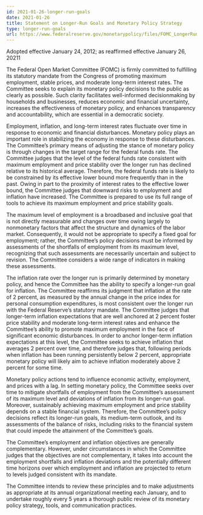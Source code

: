 ```yaml
---
id: 2021-01-26-longer-run-goals
date: 2021-01-26
title: Statement on Longer-Run Goals and Monetary Policy Strategy
type: longer-run-goals
url: https://www.federalreserve.gov/monetarypolicy/files/FOMC_LongerRunGoals_202101.pdf
---
```


Adopted effective January 24, 2012; as reaffirmed effective January 26, 20211

The Federal Open Market Committee (FOMC) is firmly committed to fulfilling its statutory mandate from the Congress of promoting maximum employment, stable prices, and moderate long-term interest rates. The Committee seeks to explain its monetary policy decisions to the public as clearly as possible. Such clarity facilitates well-informed decisionmaking by households and businesses, reduces economic and financial uncertainty, increases the effectiveness of monetary policy, and enhances transparency and accountability, which are essential in a democratic society.

Employment, inflation, and long-term interest rates fluctuate over time in response to economic and financial disturbances. Monetary policy plays an important role in stabilizing the economy in response to these disturbances. The Committee’s primary means of adjusting the stance of monetary policy is through changes in the target range for the federal funds rate. The Committee judges that the level of the federal funds rate consistent with maximum employment and price stability over the longer run has declined relative to its historical average. Therefore, the federal funds rate is likely to be constrained by its effective lower bound more frequently than in the past. Owing in part to the proximity of interest rates to the effective lower bound, the Committee judges that downward risks to employment and inflation have increased. The Committee is prepared to use its full range of tools to achieve its maximum employment and price stability goals.

The maximum level of employment is a broadbased and inclusive goal that is not directly measurable and changes over time owing largely to nonmonetary factors that affect the structure and dynamics of the labor market. Consequently, it would not be appropriate to specify a fixed goal for employment; rather, the Committee’s policy decisions must be informed by assessments of the shortfalls of employment from its maximum level, recognizing that such assessments are necessarily uncertain and subject to revision. The Committee considers a wide range of indicators in making these assessments.

The inflation rate over the longer run is primarily determined by monetary policy, and hence the Committee has the ability to specify a longer-run goal for inflation. The Committee reaffirms its judgment that inflation at the rate of 2 percent, as measured by the annual change in the price index for personal consumption expenditures, is most consistent over the longer run with the Federal Reserve’s statutory mandate. The Committee judges that longer-term inflation expectations that are well anchored at 2 percent foster price stability and moderate long-term interest rates and enhance the Committee’s ability to promote maximum employment in the face of significant economic disturbances. In order to anchor longer-term inflation expectations at this level, the Committee seeks to achieve inflation that averages 2 percent over time, and therefore judges that, following periods when inflation has been running persistently below 2 percent, appropriate monetary policy will likely aim to achieve inflation moderately above 2 percent for some time.

Monetary policy actions tend to influence economic activity, employment, and prices with a lag. In setting monetary policy, the Committee seeks over time to mitigate shortfalls of employment from the Committee’s assessment of its maximum level and deviations of inflation from its longer-run goal. Moreover, sustainably achieving maximum employment and price stability depends on a stable financial system. Therefore, the Committee’s policy decisions reflect its longer-run goals, its medium-term outlook, and its assessments of the balance of risks, including risks to the financial system that could impede the attainment of the Committee’s goals.

The Committee’s employment and inflation objectives are generally complementary. However, under circumstances in which the Committee judges that the objectives are not complementary, it takes into account the employment shortfalls and inflation deviations and the potentially different time horizons over which employment and inflation are projected to return to levels judged consistent with its mandate.

The Committee intends to review these principles and to make adjustments as appropriate at its annual organizational meeting each January, and to undertake roughly every 5 years a thorough public review of its monetary policy strategy, tools, and communication practices.
